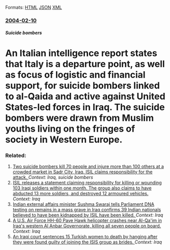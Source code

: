 
Formats: [HTML](/news/2004/02/10/an-italian-intelligence-report-states-that-italy-is-a-departure-point-as-well-as-focus-of-logistic-and-financial-support-for-suicide-bomb.html)  [JSON](/news/2004/02/10/an-italian-intelligence-report-states-that-italy-is-a-departure-point-as-well-as-focus-of-logistic-and-financial-support-for-suicide-bomb.json)  [XML](/news/2004/02/10/an-italian-intelligence-report-states-that-italy-is-a-departure-point-as-well-as-focus-of-logistic-and-financial-support-for-suicide-bomb.xml)  

### [2004-02-10](/news/2004/02/10/index.md)

##### Suicide bombers
#  An Italian intelligence report states that Italy is a departure point, as well as focus of logistic and financial support, for suicide bombers linked to al-Qaida and active against United States-led forces in Iraq. The suicide bombers were drawn from Muslim youths living on the fringes of society in Western Europe.




### Related:

1. [Two suicide bombers kill 70 people and injure more than 100 others at a crowded market in Sadr City, Iraq. ISIL claims responsibility for the attack. ](/news/2016/02/28/two-suicide-bombers-kill-70-people-and-injure-more-than-100-others-at-a-crowded-market-in-sadr-city-iraq-isil-claims-responsibility-for-th.md) _Context: Iraq, suicide bombers_
2. [ISIL releases a statement claiming responsibility for killing or wounding 103 Iraqi soldiers within one month. The group also claims to have abducted 13 more soldiers, and destroyed 12 armoured vehicles. ](/news/2018/03/25/isil-releases-a-statement-claiming-responsibility-for-killing-or-wounding-103-iraqi-soldiers-within-one-month-the-group-also-claims-to-have.md) _Context: Iraq_
3. [Indian external affairs minister Sushma Swaraj tells Parliament DNA testing on remains in a mass grave in Iraq confirms 39 Indian nationals believed to have been kidnapped by ISIL have been killed. ](/news/2018/03/20/indian-external-affairs-minister-sushma-swaraj-tells-parliament-dna-testing-on-remains-in-a-mass-grave-in-iraq-confirms-39-indian-nationals.md) _Context: Iraq_
4. [A U.S. Air Force HH-60 Pave Hawk helicopter crashes near Al-Qa'im in Iraq's western Al Anbar Governorate, killing all seven people on board. ](/news/2018/03/15/a-u-s-air-force-hh-60-pave-hawk-helicopter-crashes-near-al-qa-im-in-iraq-s-western-al-anbar-governorate-killing-all-seven-people-on-board.md) _Context: Iraq_
5. [An Iraqi court sentences 15 Turkish women to death by hanging after they were found guilty of joining the ISIS group as brides. ](/news/2018/02/25/an-iraqi-court-sentences-15-turkish-women-to-death-by-hanging-after-they-were-found-guilty-of-joining-the-isis-group-as-brides.md) _Context: Iraq_
